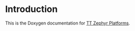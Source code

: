 # Introduction

This is the Doxygen documentation for [TT Zephyr Platforms].

[TT Zephyr Platforms]: https://github.com/tenstorrent/tt-zephyr-platforms
